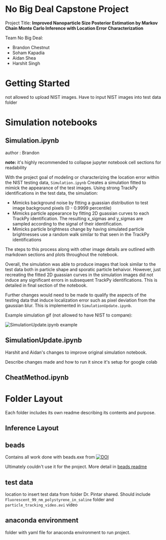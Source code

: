 # No Big Deal Capstone Project
Project Title: **Improved Nanoparticle Size Posterior Estimation by Markov Chain Monte Carlo Inference with Location Error Characterization**

Team No Big Deal:
- Brandon Chestnut
- Soham Kapadia
- Aidan Shea
- Harshit Singh



# Getting Started

not allowed to upload NIST images. Have to input NIST images into test data folder



# Simulation notebooks



## Simulation.ipynb

author : Brandon

**note:** it's highly recommended to collapse jupyter notebook cell sections for readability 

With the project goal of modeling or characterizing the location error within the NIST testing data, `Simulation.ipynb` Creates a simulation fitted to mimick the appearance of the test images. Using strong TrackPy identifications in the test data, the simulation:

- Mimicks background noise by fitting a guassian distribution to test image background pixels (0 - 0.9999 percentile)
- Mimicks particle appearance by fitting 2D guassian curves to each TrackPy identification. The resulting x_sigmas and y_sigmas are sampled according to the signal of their identification.
- Mimicks particle brightness change by having simulated particle brightnesses use a random walk similar to that seen in the TrackPy identifications

The steps to this process along with other image details are outlined with markdown sections and plots throughout the notebook.

Overall, the simulation was able to produce images that look similar to the test data both in particle shape and sporatic particle behaivor. However, just recreating the fitted 2D guassian curves in the simulation images did not induce any significant errors in subsequent TrackPy identifications. This is detailed in final section of the notebook.

Further changes would need to be made to qualify the aspects of the testing data that induce localization error such as pixel deviation from the gaussian blur. This is implemented in `SimulationUpdate.ipynb`.

Example simulation gif (not allowed to have NIST to compare):

![SimulationUpdate.ipynb example](images/demo.gif)


## SimulationUpdate.ipynb

Harshit and Aidan's changes to improve original simulation notebook.

Describe changes made and how to run it since it's setup for google colab

## CheatMethod.ipynb

# Folder Layout

Each folder includes its own readme describing its contents and purpose.

## Inference Layout

## beads

Contains all work done with beads.exe from [![DOI](https://img.shields.io/badge/DOI-10.1214%2F09--AOAS299-blue)](https://doi.org/10.1214/09-AOAS299)

Ultimately couldn't use it for the project. More detail in [beads readme](https://github.com/brandonc732/No-Big-Deal-Captsone-Project/blob/main/beads/readme.md)

## test data

location to insert test data from folder Dr. Pintar shared. Should include `Fluorescent_99_nm_polystyrene_in_saline` folder and `particle_tracking_video.avi` video

## anaconda environment

folder with yaml file for anaconda environment to run project.

